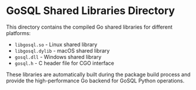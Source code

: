 # GoSQL Shared Libraries Directory

This directory contains the compiled Go shared libraries for different platforms:

- `libgosql.so` - Linux shared library
- `libgosql.dylib` - macOS shared library  
- `gosql.dll` - Windows shared library
- `gosql.h` - C header file for CGO interface

These libraries are automatically built during the package build process and provide
the high-performance Go backend for GoSQL Python operations.
